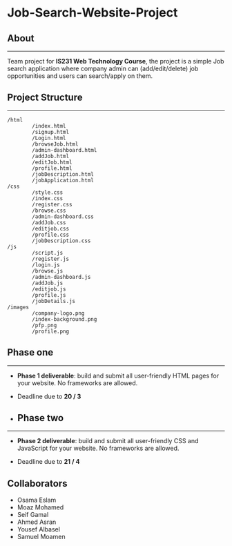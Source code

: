 # Job-Search-Website-Project

## About

------------

Team project for **IS231 Web Technology Course**, the project is a simple Job search application where company admin can (add/edit/delete) job opportunities and users can search/apply on them.

## Project Structure
-----------
```
/html
		/index.html
		/signup.html
		/Login.html
		/browseJob.html
		/admin-dashboard.html
		/addJob.html
		/editJob.html
		/profile.html
		/jobDescription.html
		/jobApplication.html
/css
		/style.css
		/index.css
		/register.css
		/browse.css
		/admin-dashboard.css
		/addJob.css
		/editjob.css
		/profile.css
		/jobDescription.css
/js
		/script.js
		/register.js
		/login.js
		/browse.js
		/admin-dashboard.js
		/addJob.js
		/editjob.js
		/profile.js
		/jobDetails.js
/images
		/company-logo.png
		/index-background.png
		/pfp.png
		/profile.png
```

## Phase one
----------
- **Phase 1 deliverable**: build and submit all user-friendly HTML pages for your website. No frameworks are allowed.

- Deadline due to **20 / 3**

- ## Phase two
----------
- **Phase 2 deliverable**: build and submit all user-friendly CSS and JavaScript for your website. No frameworks are allowed.

- Deadline due to **21 / 4**

## Collaborators

- Osama Eslam
- Moaz Mohamed
- Seif Gamal
- Ahmed Asran
- Yousef Albasel
- Samuel Moamen
